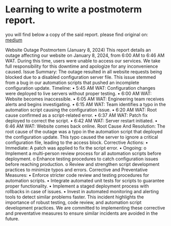 # Learning to write a postmoterm report.
you will find below a copy of the said report.
please find original on: [medium](https://medium.com/@legennd48/website-x-outage-postmortem-january-8-2024-388b42da7bb8)

Website Outage Postmortem (January 8, 2024)
This report details an outage affecting our website on January 8, 2024, from 6:00 AM to 6:46 AM WAT. During this time, users were unable to access our services. We take full responsibility for this downtime and apologize for any inconvenience caused.
Issue Summary:
The outage resulted in all website requests being blocked due to a disabled configuration server file. This issue stemmed from a bug in our automation scripts that pushed an incomplete configuration update.
Timeline:
•	5:45 AM WAT: Configuration changes were deployed to live servers without proper testing.
•	6:00 AM WAT: Website becomes inaccessible.
•	6:05 AM WAT: Engineering team receives alerts and begins investigating.
•	6:15 AM WAT: Team identifies a typo in the automation script causing the configuration issue.
•	6:20 AM WAT: Root cause confirmed as a script-related error.
•	6:37 AM WAT: Patch fix deployed to correct the script.
•	6:42 AM WAT: Server restart initiated.
•	6:46 AM WAT: Website comes back online.
Root Cause And Resolution:
The root cause of the outage was a typo in the automation script that deployed the configuration update. This typo caused the server to ignore a critical configuration file, leading to the access block.
Corrective Actions:
•	Immediate: A patch was applied to fix the script error.
•	Ongoing:
o	Implement a multi-person review process for all automation scripts before deployment.
o	Enhance testing procedures to catch configuration issues before reaching production.
o	Review and strengthen script development practices to minimize typos and errors.
Corrective and Preventative Measures:
•	Enforce stricter code review and testing procedures for automation scripts.
•	Integrate automated unit tests for scripts to guarantee proper functionality.
•	Implement a staged deployment process with rollbacks in case of issues.
•	Invest in automated monitoring and alerting tools to detect similar problems faster.
This incident highlights the importance of robust testing, code review, and automation script development practices. We are committed to implementing these corrective and preventative measures to ensure similar incidents are avoided in the future.

